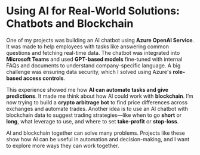 # Using AI for Real-World Solutions: Chatbots and Blockchain

One of my projects was building an AI chatbot using **Azure OpenAI Service**. It was made to help employees with tasks like answering common questions and fetching real-time data. The chatbot was integrated into **Microsoft Teams** and used **GPT-based models** fine-tuned with internal FAQs and documents to understand company-specific language. A big challenge was ensuring data security, which I solved using Azure's **role-based access controls**.

This experience showed me how **AI can automate tasks and give predictions**. It made me think about how AI could work with **blockchain**. I’m now trying to build a **crypto arbitrage bot** to find price differences across exchanges and automate trades. Another idea is to use an AI chatbot with blockchain data to suggest trading strategies—like when to go **short** or **long**, what leverage to use, and where to set **take-profit** or **stop-loss**.

AI and blockchain together can solve many problems. Projects like these show how AI can be useful in automation and decision-making, and I want to explore more ways they can work together.
